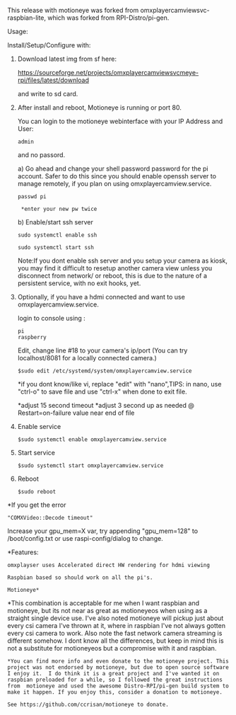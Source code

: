 This release with motioneye was forked from omxplayercamviewsvc-raspbian-lite, which was forked from RPI-Distro/pi-gen.




Usage:

Install/Setup/Configure with:

1) Download latest img from sf here:

	https://sourceforge.net/projects/omxplayercamviewsvcmeye-rpi/files/latest/download

    and write to sd card.
    

2) After install and reboot, 
	Motioneye is running or port 80. 

	You can login to the motioneye webinterface with your IP Address and 
	User:
	
	````admin````
	
	and no passord.
	  
	  
	  
	  a) Go ahead and change your shell password password for the pi account. Safer to do this since you should enable openssh server to manage remotely, if you plan on using omxplayercamview.service.

	````passwd pi````
        
		*enter your new pw twice
             
	     
	b) Enable/start ssh server

  	````sudo systemctl enable ssh````    
  
  	````sudo systemctl start ssh````

	Note:If you dont enable ssh server and you setup your camera as kiosk, you may find it difficult to resetup another camera view unless you disconnect from network/ or reboot, this is due to the nature of a persistent service, with no exit hooks, yet.


3) Optionally, if you have a hdmi connected and want to use omxplayercamview.service.


	login to console using :
	````
  	pi
  	raspberry
	````
	Edit, change line #18 to your camera's 	     ip/port 
	   (You can try localhost/8081 for a locally connected camera.)

   	````$sudo edit /etc/systemd/system/omxplayercamview.service````

      *if you dont know/like vi, replace "edit" with "nano",TIPS: in nano, use "ctrl-o" to save file and 
        use "ctrl-x" when done to exit file.

    
    *adjust 15 second timeout
    *adjust 3 second up as needed @ Restart=on-failure value near end of file


4) Enable service

   ````$sudo systemctl enable omxplayercamview.service````


5) Start service

   ````$sudo systemctl start omxplayercamview.service````


6) Reboot

   ````$sudo reboot````



*If you get the error 
````
"COMXVideo::Decode timeout"
````
Increase your gpu_mem=X var,  try appending "gpu_mem=128" to /boot/config.txt 
or use raspi-config/dialog to change.


*Features:

    omxplayser uses Accelerated direct HW rendering for hdmi viewing

    Raspbian based so should work on all the pi's.
   
    Motioneye*
    
    
 
 
 *This combination is acceptable for me when I want raspbian and motioneye, but its not near as great as motioneyeos when using as a straight single device use. I've also noted motioneye will pickup just about every csi camera I've thrown at it, where in raspbian I've not always gotten every csi camera to work. Also note the fast network camera streaming is  different somehow. I dont know all the differences, but keep in mind this is not a substitute for motioneyeos but a compromise with it and raspbian.
    
    
    *You can find more info and even donate to the motioneye project. This project was not endorsed by motioneye, but due to open source software I enjoy it.  I do think it is a great project and I've wanted it on raspbian preloaded for a while, so I followed the great instructions from  motioneye and used the awesome Distro-RPI/pi-gen build system to make it happen. If you enjoy this, consider a donation to motioneye. 
    
    See https://github.com/ccrisan/motioneye to donate.








